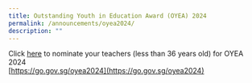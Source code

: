 ```yaml
---
title: Outstanding Youth in Education Award (OYEA) 2024
permalink: /announcements/oyea2024/
description: ""
---
```

Click [here](https://go.gov.sg/oyea2024) to nominate your teachers (less than 36 years old) for OYEA 2024 <br>
[https://go.gov.sg/oyea2024](https://go.gov.sg/oyea2024)
